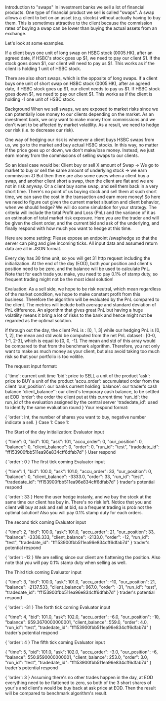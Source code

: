Introduction to "swaps"
In investment banks we sell a lot of financial products. One type of financial product we sell is called "swaps". A swap allows a client to bet on an asset (e.g. stocks) without actually having to buy them. This is sometimes attractive to the client because the commission rates of buying a swap can be lower than buying the actual assets from an exchange.

Let's look at some examples.

If a client buys one unit of long swap on HSBC stock (0005.HK), after an agreed date, if HSBC's stock goes up $1, we need to pay our client $1. If the stock goes down $1, our client will need to pay us $1. This works as if the client is holding 1 unit of HSBC stock.

There are also short swaps, which is the opposite of long swaps. If a client buys one unit of short swap on HSBC stock (0005.HK), after an agreed date, if HSBC stock goes up $1, our client needs to pay us $1. If HSBC stock goes down $1, we need to pay our client $1. This works as if the client is holding -1 one unit of HSBC stock.

Background
When we sell swaps, we are exposed to market risks since we can potentially lose money to our clients depending on the market. As an investment bank, we only want to make money from commissions and we don't want to be affected by market volatility. As a result, we need to hedge our risk (i.e. to decrease our risk).

One way of hedging our risk is whenever a client buys HSBC swaps from us, we go to the market and buy actual HSBC stocks. In this way, no matter if the price goes up or down, we don't make/lose money. Instead, we just earn money from the commissions of selling swaps to our clients.

So an ideal case would be: Client buy or sell X amount of Swap -> We go to market to buy or sell the same amount of underlying stock -> we earn commission :D But then there are also some cases when a client buy a swap, and another client short a swap, then the client are flat and we are not in risk anyway. Or a client buy some swap, and sell them back in a very short time. There's no point of us buying stock and sell them at such short time, we can save the cost in the transaction and earn more money! So here we need to figure out given the current market situation and client behavior, when we should hedge? We will do some simulation for your strategy. The criteria will include the total Profit and Loss (PnL) and the variance of it as an estimation of total market risk exposure. Here you are the trader and will be given the client order, and the current bid and ask of the underlying, and finally respond with how much you want to hedge at this time.

Here are some setting:
Please expose an endpoint /swaphedge so that the server can ping and give incoming ticks. All input data and assumed return data are all in JSON format.

Every day has 30 time unit, so you will get 31 http request including the initialization. At the end of the day (EOD), both your position and client's position need to be zero, and the balance will be used to calculate PnL. Note that for each trade you make, you need to pay 0.1% of stamp duty, so frequent trading might not be the most ideal solution!

Evaluation:
As a sell side, we hope to be risk neutral, which mean regardless of the market condition, we hope to make constant profit from this business. Therefore the algorithm will be evaluated by the PnL compared to the client. The metrics will include both average and standard deviation of PnL difference. An algorithm that gives great PnL but having a huge volatility means it bring a lot of risks to the bank and hence might not be regarded as the optimal solution.

if through out the day, the client PnL is : [0, 1, 3] while our hedging PnL is [0, 1, 2], the mean and std wold be computed from the net PnL dataset : [0-0, 1-1, 2-3], which is equal to [0, 0, -1]. The mean and std of this array would be compared to that from the benchmark algorithm. Therefore, you not only want to make as much money as your client, but also avoid taking too much risk so that your portfolio is too volitile.

The request input format:

{
    'time': current unit time
    'bid': price to SELL a unit of the product
    'ask': price to BUY a unit of the product
    'accu_order': accumulated order from the client
    'our_position': our banks current holding
    'balance': our trader's cash balance
    'client_balance'': our client's temporary cash balance, to be settled at EOD
    'order': the order the client put at this current time
    'run_id': the run_id of the evaluation assigned by the central server
    'tradedate_id': used to identify the same evaluation round
}
Your respond format:

{
    'order': Int, the number of shares you want to buy, negative number indicate a sell.
}
Case 1:
Case 1:

The Start of the day initialization:
Evaluator input

{
    "time": 0,
    "bid": 100,
    "ask": 101,
    "accu_order": 0,
    "our_position": 0,
    "balance": 0,
    "client_balance": 0,
    "order": 0,
    "run_id": "test",
    "tradedate_id": "ff153900fbb511ea96e834cff6dfab7d"
}
User respond

{
    'order': 0
}
The first tick coming
Evaluator input

{
    "time": 1,
    "bid": 100.0,
    "ask": 101.0,
    "accu_order": 33,
    "our_position": 0,
    "balance": 0,
    "client_balance": -3333.0,
    "order": 33,
    "run_id": "test",
    "tradedate_id": "ff153900fbb511ea96e834cff6dfab7d"
}
trader's potential respond

{
    'order': 33
}
Here the user hedge instanly, and we buy the stock at the same time our client has buy in. There's no risk left. Notice that you and client will buy at ask and sell at bid, so a frequent trading is prob not the optimal solution! Also you will pay 0.1% stamp duty for each orders.

The second tick coming
Evaluator input

{
    "time": 2,
    "bid": 100.0,
    "ask": 101.0,
    "accu_order": 21,
    "our_position": 33,
    "balance": -3336.333,
    "client_balance": -2133.0,
    "order": -12,
    "run_id": "test",
    "tradedate_id": "ff153900fbb511ea96e834cff6dfab7d"
}
trader's potential respond

{
    'order': -12
}
We are selling since our client are flattening the position. Also note that you will pay 0.1% stamp duty when selling as well.

The Third tick coming
Evaluator input

{
    "time": 3,
    "bid": 100.0,
    "ask": 101.0,
    "accu_order": -10,
    "our_position": 21,
    "balance": -2137.533,
    "client_balance": 967.0,
    "order": -31,
    "run_id": "test",
    "tradedate_id": "ff153900fbb511ea96e834cff6dfab7d"
}
trader's potential respond

{
    'order': -31
}
The forth tick coming
Evaluator input

{
    "time": 4,
    "bid": 101.0,
    "ask": 102.0,
    "accu_order": -6.0,
    "our_position": -10,
    "balance": 959.3670000000001,
    "client_balance": 559.0,
    "order": 4.0,
    "run_id": "test",
    "tradedate_id": "ff153900fbb511ea96e834cff6dfab7d"
}
trader's potential respond

{
    'order': 4
}
The fifth tick coming
Evaluator input

{
    "time": 5,
    "bid": 101.0,
    "ask": 102.0,
    "accu_order": -3.0,
    "our_position": -6,
    "balance": 550.9590000000001,
    "client_balance": 253.0,
    "order": 3.0,
    "run_id": "test",
    "tradedate_id": "ff153900fbb511ea96e834cff6dfab7d"
}
trader's potential respond

{
    'order': 3
}
Assuming there's no other trades happen in the day, at EOD everything need to be flattened to zero, so both of the 3 short shares of your's and client's would be buy back at ask price at EOD. Then the result will be compared to benchmark algorithm's result.